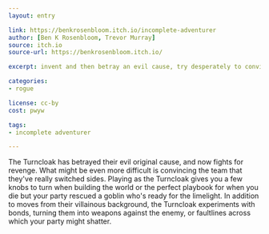 ```yaml
---
layout: entry

link: https://benkrosenbloom.itch.io/incomplete-adventurer
author: [Ben K Rosenbloom, Trevor Murray]
source: itch.io
source-url: https://benkrosenbloom.itch.io/

excerpt: invent and then betray an evil cause, try desperately to convince your friends that you're really on their side (are you?)

categories:
- rogue

license: cc-by
cost: pwyw

tags:
- incomplete adventurer

---
```


The Turncloak has betrayed their evil original cause, and now fights for revenge. What might be even more difficult is convincing the team that they've really switched sides. Playing as the Turncloak gives you a few knobs to turn when building the world or the perfect playbook for when you die but your party rescued a goblin who's ready for the limelight. In addition to moves from their villainous background, the Turncloak experiments with bonds, turning them into weapons against the enemy, or faultlines across which your party might shatter.